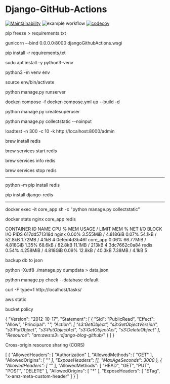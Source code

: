 # Django-GitHub-Actions
[![Maintainability](https://api.codeclimate.com/v1/badges/082afdb7c760e31af821/maintainability)](https://codeclimate.com/github/DimaSerbenyuk/Django-GitHub-Actions/maintainability) ![example workflow](https://github.com/DimaSerbenyuk/Django-GitHub-Actions/actions/workflows/django.yml/badge.svg) [![codecov](https://codecov.io/gh/DimaSerbenyuk/Django-GitHub-Actions/branch/main/graph/badge.svg?token=A6EX0QJX7D)](https://codecov.io/gh/DimaSerbenyuk/Django-GitHub-Actions)

pip freeze > requirements.txt

gunicorn --bind 0.0.0.0:8000 djangoGithubActions.wsgi


pip install -r requirements.txt


sudo apt install -y python3-venv

python3 -m venv env

source env/bin/activate

python manage.py runserver

docker-compose -f docker-compose.yml up --build -d

python manage.py createsuperuser

python manage.py collectstatic --noinput

loadtest -n 300 -c 10  -k  http://localhost:8000/admin

brew install redis

brew services start redis

brew services info redis

brew services stop redis

------

python -m pip install redis

pip install django-redis

----

docker exec -it core_app sh -c "python manage.py collectstatic"

docker stats nginx core_app redis

CONTAINER ID   NAME       CPU %     MEM USAGE / LIMIT     MEM %     NET I/O           BLOCK I/O        PIDS
617dd571318d   nginx      0.00%     3.555MiB / 4.818GiB   0.07%     54.1kB / 52.8kB   1.72MB / 4.1kB   4
0efed4d3b46f   core_app   0.06%     66.77MiB / 4.818GiB   1.35%     68.6kB / 82.8kB   11.1MB / 213kB   4
3dc7662c0a84   redis      0.54%     4.258MiB / 4.818GiB   0.09%     12.8kB / 40.3kB   7.38MB / 4.1kB   5


backup db to json 

python -Xutf8 ./manage.py dumpdata > data.json

python manage.py check --database default

curl -F type=1 http://localhost/tasks/

aws static

bucket policy 

{
    "Version": "2012-10-17",
    "Statement": [
        {
            "Sid": "PublicRead",
            "Effect": "Allow",
            "Principal": "*",
            "Action": [
                "s3:GetObject",
                "s3:GetObjectVersion",
                "s3:PutObject",
                "s3:PutObjectAcl",
                "s3:GetObjectAcl",
                "s3:DeleteObject"
            ],
            "Resource": "arn:aws:s3:::django-blog-github/*"
        }
    ]
}

Cross-origin resource sharing (CORS)


[
    {
        "AllowedHeaders": [
            "Authorization"
        ],
        "AllowedMethods": [
            "GET"
        ],
        "AllowedOrigins": [
            "*"
        ],
        "ExposeHeaders": [],
        "MaxAgeSeconds": 3000
    },
    {
        "AllowedHeaders": [
            "*"
        ],
        "AllowedMethods": [
            "HEAD",
            "GET",
            "PUT",
            "POST",
            "DELETE"
        ],
        "AllowedOrigins": [
            "*"
        ],
        "ExposeHeaders": [
            "ETag",
            "x-amz-meta-custom-header"
        ]
    }
]